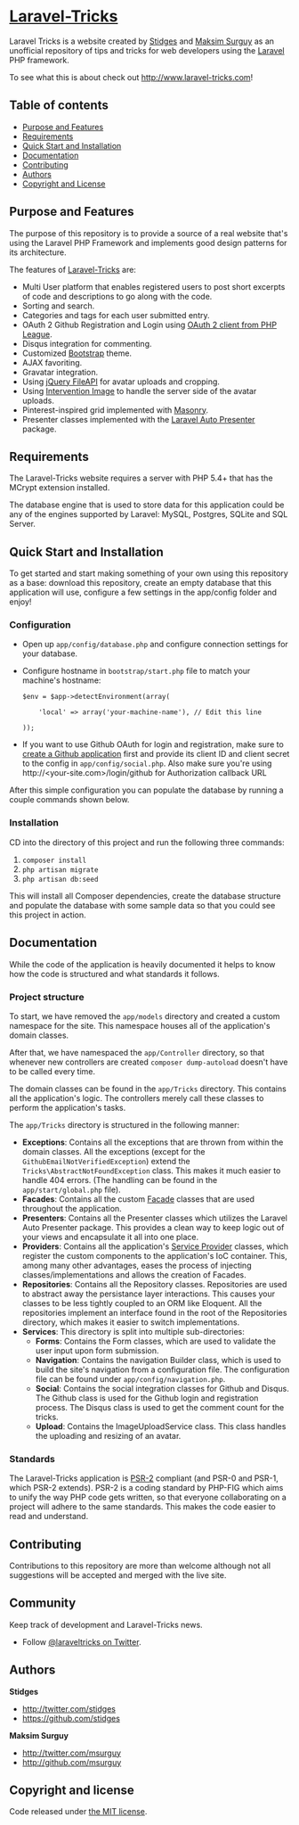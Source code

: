 # [Laravel-Tricks](http://www.laravel-tricks.com)

Laravel Tricks is a website created by [Stidges](https://twitter.com/stidges) and [Maksim Surguy](http://twitter.com/msurguy) as an unofficial repository of tips and tricks for web developers using the [Laravel](http://laravel.com) PHP framework.

To see what this is about check out <http://www.laravel-tricks.com>!

## Table of contents

 - [Purpose and Features](#purpose-and-features)
 - [Requirements](#requirements)
 - [Quick Start and Installation](#quick-start-and-installation)
 - [Documentation](#documentation)
 - [Contributing](#contributing)
 - [Authors](#authors)
 - [Copyright and License](#copyright-and-license)

## Purpose and Features

The purpose of this repository is to provide a source of a real website that's using the Laravel PHP Framework and implements good design patterns for its architecture.

The features of [Laravel-Tricks](http://www.laravel-tricks.com) are:

- Multi User platform that enables registered users to post short excerpts of code and descriptions to go along with the code.
- Sorting and search.
- Categories and tags for each user submitted entry.
- OAuth 2 Github Registration and Login using [OAuth 2 client from PHP League](https://github.com/thephpleague/oauth2-client).
- Disqus integration for commenting.
- Customized [Bootstrap](http://getbootstrap.com) theme.
- AJAX favoriting.
- Gravatar integration.
- Using [jQuery FileAPI](http://rubaxa.github.io/jquery.fileapi/) for avatar uploads and cropping.
- Using [Intervention Image](https://github.com/Intervention/image) to handle the server side of the avatar uploads.
- Pinterest-inspired grid implemented with [Masonry](http://masonry.desandro.com/).
- Presenter classes implemented with the [Laravel Auto Presenter](https://github.com/ShawnMcCool/laravel-auto-presenter) package.

## Requirements

The Laravel-Tricks website requires a server with PHP 5.4+ that has the MCrypt extension installed.

The database engine that is used to store data for this application could be any of the engines supported by Laravel: MySQL, Postgres, SQLite and SQL Server.

## Quick Start and Installation

To get started and start making something of your own using this repository as a base: download this repository, create an empty database that this application will use, configure a few settings in the app/config folder and enjoy!

### Configuration

- Open up `app/config/database.php` and configure connection settings for your database.
- Configure hostname in `bootstrap/start.php` file to match your machine's hostname:

    ```
    $env = $app->detectEnvironment(array(

        'local' => array('your-machine-name'), // Edit this line

    ));
    ```
- If you want to use Github OAuth for login and registration, make sure to [create a Github application](https://github.com/settings/applications/new) first and provide its client ID and client secret to the config in `app/config/social.php`. Also make sure you're using http://<your-site.com>/login/github for Authorization callback URL

After this simple configuration you can populate the database by running a couple commands shown below.

### Installation

CD into the directory of this project and run the following three commands:

1. `composer install`
2. `php artisan migrate`
3. `php artisan db:seed`

This will install all Composer dependencies, create the database structure and populate the database with some sample data so that you could see this project in action.

## Documentation

While the code of the application is heavily documented it helps to know how the code is structured and what standards it follows.

### Project structure
To start, we have removed the `app/models` directory and created a custom namespace for the site.
This namespace houses all of the application's domain classes.

After that, we have namespaced the `app/Controller` directory, so that whenever new controllers are created `composer dump-autoload` doesn't have to be called every time.

The domain classes can be found in the `app/Tricks` directory. This contains all the application's logic. The controllers merely call these classes to perform the application's tasks.

The `app/Tricks` directory is structured in the following manner:

- **Exceptions**: Contains all the exceptions that are thrown from within the domain classes. All the exceptions (except for the `GithubEmailNotVerifiedException`) extend the `Tricks\AbstractNotFoundException` class. This makes it much easier to handle 404 errors. (The handling can be found in the `app/start/global.php` file).
- **Facades**: Contains all the custom [Facade](http://laravel.com/docs/facades) classes that are used throughout the application.
- **Presenters**: Contains all the Presenter classes which utilizes the Laravel Auto Presenter package. This provides a clean way to keep logic out of your views and encapsulate it all into one place.
- **Providers**: Contains all the application's [Service Provider](http://laravel.com/docs/ioc#service-providers) classes, which register the custom components to the application's IoC container. This, among many other advantages, eases the process of injecting classes/implementations and allows the creation of Facades.
- **Repositories**: Contains all the Repository classes. Repositories are used to abstract away the persistance layer interactions. This causes your classes to be less tightly coupled to an ORM like Eloquent. All the repositories implement an interface found in the root of the Repositories directory, which makes it easier to switch implementations.
- **Services**: This directory is split into multiple sub-directories:
  - **Forms**: Contains the Form classes, which are used to validate the user input upon form submission.
  - **Navigation**: Contains the navigation Builder class, which is used to build the site's navigation from a configuration file. The configuration file can be found under `app/config/navigation.php`.
  - **Social**: Contains the social integration classes for Github and Disqus. The Github class is used for the Github login and registration process. The Disqus class is used to get the comment count for the tricks.
  - **Upload**: Contains the ImageUploadService class. This class handles the uploading and resizing of an avatar.

### Standards
The Laravel-Tricks application is [PSR-2](https://github.com/php-fig/fig-standards/blob/master/accepted/PSR-2-coding-style-guide.md) compliant (and PSR-0 and PSR-1, which PSR-2 extends).
PSR-2 is a coding standard by PHP-FIG which aims to unify the way PHP code gets written, so that everyone collaborating on a project will adhere to the same standards. This makes the code easier to read and understand.

## Contributing

Contributions to this repository are more than welcome although not all suggestions will be accepted and merged with the live site.

## Community

Keep track of development and Laravel-Tricks news.

- Follow [@laraveltricks on Twitter](http://twitter.com/laraveltricks).


## Authors

**Stidges**

- <http://twitter.com/stidges>
- <https://github.com/stidges>

**Maksim Surguy**

- <http://twitter.com/msurguy>
- <http://github.com/msurguy>

## Copyright and license

Code released under [the MIT license](LICENSE).
